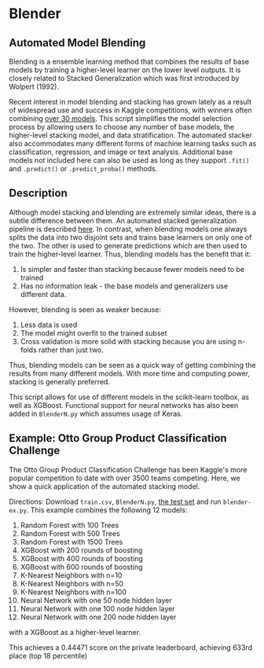 # Blender
## Automated Model Blending
Blending is a ensemble learning method that combines the results of base models by training a higher-level learner on the lower level outputs. It is closely related to Stacked Generalization which was first introduced by Wolpert (1992).

Recent interest in model blending and stacking has grown lately as a result of widespread use and success in Kaggle competitions, with winners often combining [over 30 models](https://www.kaggle.com/c/otto-group-product-classification-challenge/discussion/14335#184498). This script simplifies the model selection process by allowing users to choose any number of base models, the higher-level stacking model, and data stratification. The automated stacker also accommodates many different forms of machine learning tasks such as classification, regression, and image or text analysis. Additional base models not included here can also be used as long as they support `.fit()` and `.predict()` or `.predict_proba()` methods. 

## Description
Although model stacking and blending are extremely similar ideas, there is a subtle difference between them. An automated stacked generalization pipeline is described [here](https://github.com/youngrao/stackedgeneralizer). In contrast, when blending models one always splits the data into two disjoint sets and trains base learners on only one of the two. The other is used to generate predictions which are then used to train the higher-level learner. Thus, blending models has the benefit that it:
1. Is simpler and faster than stacking because fewer models need to be trained
2. Has no information leak - the base models and generalizers use different data.

However, blending is seen as weaker because: 
1. Less data is used 
2. The model might overfit to the trained subset
3. Cross validation is more solid with stacking because you are using n-folds rather than just two.

Thus, blending models can be seen as a quick way of getting combining the results from many different models. With more time and computing power, stacking is generally preferred. 

This script allows for use of different models in the scikit-learn toolbox, as well as XGBoost. Functional support for neural networks has also been added in `BlenderN.py` which assumes usage of Keras. 

## Example: Otto Group Product Classification Challenge
The Otto Group Product Classification Challenge has been Kaggle's more popular competition to date with over 3500 teams competing. Here, we show a quick application of the automated stacking model.

Directions: Download `train.csv`, `BlenderN.py`, [the test set](https://www.kaggle.com/c/otto-group-product-classification-challenge/data) and run `blender-ex.py`.
This example combines the following 12 models:
1. Random Forest with 100 Trees
2. Random Forest with 500 Trees
3. Random Forest with 1500 Trees
4. XGBoost with 200 rounds of boosting
5. XGBoost with 400 rounds of boosting
6. XGBoost with 600 rounds of boosting
7. K-Nearest Neighbors with n=10
8. K-Nearest Neighbors with n=50
9. K-Nearest Neighbors with n=100
10. Neural Network with one 50 node hidden layer
11. Neural Network with one 100 node hidden layer
12. Neural Network with one 200 node hidden layer

with a XGBoost as a higher-level learner. 

This achieves a 0.44471 score on the private leaderboard, achieving 633rd place (top 18 percentile)
